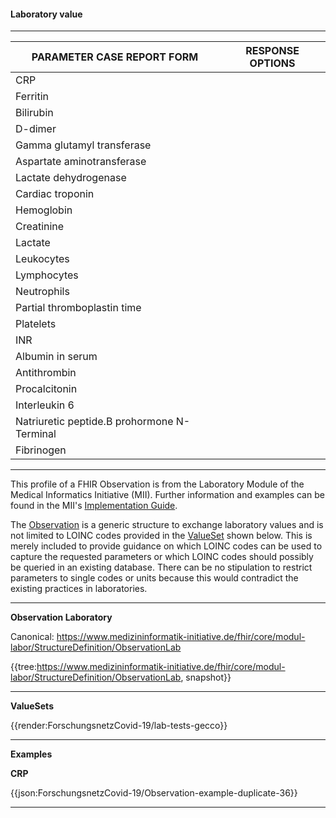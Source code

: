 #### Laboratory value

---

| PARAMETER CASE REPORT FORM | RESPONSE OPTIONS |
|--------------|-----------|
| CRP |  | 
| Ferritin |  |
| Bilirubin |  |
| D-dimer |  | 
| Gamma glutamyl transferase |  | 
| Aspartate aminotransferase |  | 
| Lactate dehydrogenase |  | 
| Cardiac troponin |  | 
| Hemoglobin |  | 
| Creatinine |  | 
| Lactate |  | 
| Leukocytes |  | 
| Lymphocytes |  | 
| Neutrophils |  | 
| Partial thromboplastin time |  | 
| Platelets |  | 
| INR |  | 
| Albumin in serum |  | 
| Antithrombin |  | 
| Procalcitonin |  |  
| Interleukin 6 |  | 
| Natriuretic peptide.B prohormone N-Terminal |  | 
| Fibrinogen |  | 

---

This profile of a FHIR Observation is from the Laboratory Module of the Medical Informatics Initiative (MII). Further information and examples can be found in the MII's [Implementation Guide](https://simplifier.net/guide/LaborbefundinderMedizininformatik-Initiative/Observation). 

The [Observation](https://www.medizininformatik-initiative.de/fhir/core/modul-labor/StructureDefinition/ObservationLab) is a generic structure to exchange laboratory values and is not limited to LOINC codes provided in the [ValueSet](https://www.netzwerk-universitaetsmedizin.de/fhir/ValueSet/lab-tests-gecco) shown below. This is merely included to provide guidance on which LOINC codes can be used to capture the requested parameters or which LOINC codes should possibly be queried in an existing database. There can be no stipulation to restrict parameters to single codes or units because this would contradict the existing practices in laboratories.

---

**Observation Laboratory**

Canonical: https://www.medizininformatik-initiative.de/fhir/core/modul-labor/StructureDefinition/ObservationLab

{{tree:https://www.medizininformatik-initiative.de/fhir/core/modul-labor/StructureDefinition/ObservationLab, snapshot}}

---

**ValueSets**

{{render:ForschungsnetzCovid-19/lab-tests-gecco}}

---

**Examples**

**CRP**
<br>

{{json:ForschungsnetzCovid-19/Observation-example-duplicate-36}} 

---